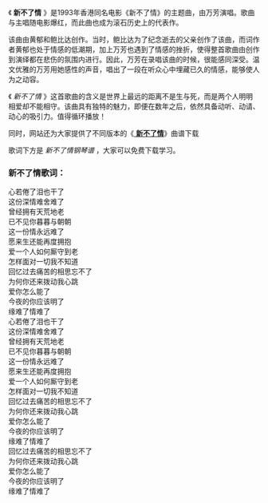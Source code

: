 

《 **新不了情** 》是1993年香港同名电影《新不了情》的主题曲，由万芳演唱。歌曲与主唱随电影爆红，而此曲也成为滚石历史上的代表作。

该曲由黄郁和鲍比达创作。当时，鲍比达为了纪念逝去的父亲创作了该曲，而词作者黄郁也处于情感的低潮期，加上万芳也遇到了情感的挫折，使得整首歌曲由创作到演绎都在悲伤的氛围内进行。因此，万芳在录唱该曲的时候，很能感同深受。温文优雅的万芳用她感性的声音，唱出了一段在听众心中埋藏已久的情感，能够使人为之动容。

《 _新不了情_
》这首歌曲的含义是世界上最远的距离不是生与死，而是两个人明明相爱却不能相守。该曲具有独特的魅力，即便在数年之后，依然具备动听、动请、动心的吸引力。值得循环播放！

同时，网站还为大家提供了不同版本的《[ **新不了情**](Music-82.html "新不了情")》曲谱下载

歌词下方是 _新不了情钢琴谱_ ，大家可以免费下载学习。

### 新不了情歌词：

心若倦了泪也干了  
这份深情难舍难了  
曾经拥有天荒地老  
已不见你暮暮与朝朝  
这一份情永远难了  
愿来生还能再度拥抱  
爱一个人如何厮守到老  
怎样面对一切我不知道  
回忆过去痛苦的相思忘不了  
为何你还来拨动我心跳  
爱你怎么能了  
今夜的你应该明了  
缘难了情难了  
心若倦了泪也干了  
这份深情难舍难了  
曾经拥有天荒地老  
已不见你暮暮与朝朝  
这一份情永远难了  
愿来生还能再度拥抱  
爱一个人如何厮守到老  
怎样面对一切我不知道  
回忆过去痛苦的相思忘不了  
为何你还来拨动我心跳  
爱你怎么能了  
今夜的你应该明了  
缘难了情难了  
回忆过去痛苦的相思忘不了  
为何你还来拨动我心跳  
爱你怎么能了  
今夜的你应该明了  
缘难了情难了


